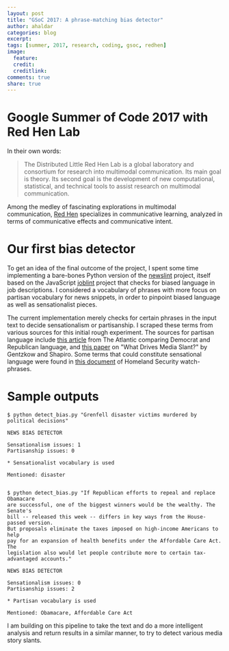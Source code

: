```yaml
---
layout: post
title: "GSoC 2017: A phrase-matching bias detector"
author: ahaldar
categories: blog
excerpt:
tags: [summer, 2017, research, coding, gsoc, redhen]
image:
  feature:
  credit: 
  creditlink: 
comments: true
share: true
---
```


# Google Summer of Code 2017 with Red Hen Lab
In their own words:
>  The Distributed Little Red Hen Lab is a global laboratory and consortium for research into multimodal communication. Its main goal is theory. Its second goal is the development of new computational, statistical, and technical tools to assist research on multimodal communication.

Among the medley of fascinating explorations in multimodal communication, [Red Hen](http://www.redhenlab.org/) specializes in communicative learning, analyzed in terms of communicative effects and communicative intent.

# Our first bias detector
To get an idea of the final outcome of the project, I spent some time implementing a bare-bones Python version of the [newslint](https://github.com/Xeus/newslint) project, itself based on the JavaScript [joblint](https://github.com/rowanmanning/joblint) project that checks for biased language in job descriptions. I considered a vocabulary of phrases with more focus on partisan vocabulary for news snippets, in order to pinpoint biased language as well as sensationalist pieces.

The current implementation merely checks for certain phrases in the input text to decide sensationalism or partisanship. I scraped these terms from various sources for this initial rough experiment. The sources for partisan language include [this article](https://www.theatlantic.com/politics/archive/2016/07/why-democrats-and-republicans-literally-speak-different-languages/492539/) from The Atlantic comparing Democrat and Republican language, and [this paper](http://faculty.chicagobooth.edu/jesse.shapiro/research/biasmeas.pdf) on "What Drives Media Slant?" by Gentzkow and Shapiro. Some terms that could constitute sensational language were found in [this document](https://www.scribd.com/doc/82701103/Analyst-Desktop-Binder-REDACTED) of Homeland Security watch-phrases.

# Sample outputs
```
$ python detect_bias.py "Grenfell disaster victims murdered by political decisions"

NEWS BIAS DETECTOR

Sensationalism issues: 1
Partisanship issues: 0

* Sensationalist vocabulary is used

Mentioned: disaster


$ python detect_bias.py "If Republican efforts to repeal and replace Obamacare 
are successful, one of the biggest winners would be the wealthy. The Senate's 
bill -- released this week -- differs in key ways from the House-passed version. 
But proposals eliminate the taxes imposed on high-income Americans to help 
pay for an expansion of health benefits under the Affordable Care Act. The 
legislation also would let people contribute more to certain tax-advantaged accounts."

NEWS BIAS DETECTOR

Sensationalism issues: 0
Partisanship issues: 2

* Partisan vocabulary is used

Mentioned: Obamacare, Affordable Care Act
```

I am building on this pipeline to take the text and do a more intelligent analysis and return results in a similar manner, to try to detect various media story slants.

